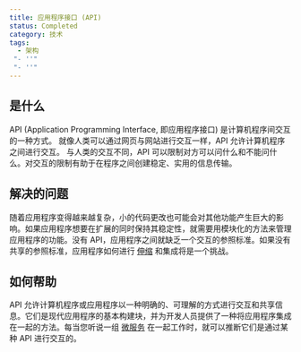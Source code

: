 ```yaml
---
title: 应用程序接口 (API)
status: Completed
category: 技术
tags:
  - 架构
 "- ''"
 "- ''"
---
```


## 是什么

API (Application Programming Interface, 即应用程序接口) 是计算机程序间交互的一种方式。 就像人类可以通过网页与网站进行交互一样，API 允许计算机程序之间进行交互。 与人类的交互不同，API 可以限制对方可以问什么和不能问什么。对交互的限制有助于在程序之间创建稳定、实用的信息传输。

## 解决的问题

随着应用程序变得越来越复杂，小的代码更改也可能会对其他功能产生巨大的影响。如果应用程序想要在扩展的同时保持其稳定性，就需要用模块化的方法来管理应用程序的功能。没有 API，应用程序之间就缺乏一个交互的参照标准。如果没有共享的参照标准，应用程序如何进行 [伸缩](/zh-cn/scalability/) 和集成将是一个挑战。

## 如何帮助

API 允许计算机程序或应用程序以一种明确的、可理解的方式进行交互和共享信息。它们是现代应用程序的基本构建块，并为开发人员提供了一种将应用程序集成在一起的方法。每当您听说一组 [微服务](/zh-cn/microservices/) 在一起工作时，就可以推断它们是通过某种 API 进行交互的。
